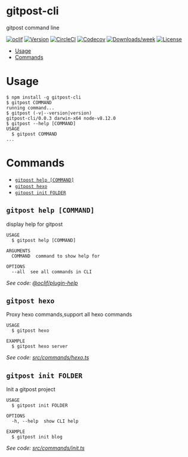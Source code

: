 gitpost-cli
===========

gitpost command line

[![oclif](https://img.shields.io/badge/cli-oclif-brightgreen.svg)](https://oclif.io)
[![Version](https://img.shields.io/npm/v/gitpost-cli.svg)](https://npmjs.org/package/gitpost-cli)
[![CircleCI](https://circleci.com/gh/xiaomingplus/gitpost-cli/tree/master.svg?style=shield)](https://circleci.com/gh/xiaomingplus/gitpost-cli/tree/master)
[![Codecov](https://codecov.io/gh/xiaomingplus/gitpost-cli/branch/master/graph/badge.svg)](https://codecov.io/gh/xiaomingplus/gitpost-cli)
[![Downloads/week](https://img.shields.io/npm/dw/gitpost-cli.svg)](https://npmjs.org/package/gitpost-cli)
[![License](https://img.shields.io/npm/l/gitpost-cli.svg)](https://github.com/xiaomingplus/gitpost-cli/blob/master/package.json)

<!-- toc -->
* [Usage](#usage)
* [Commands](#commands)
<!-- tocstop -->
# Usage
<!-- usage -->
```sh-session
$ npm install -g gitpost-cli
$ gitpost COMMAND
running command...
$ gitpost (-v|--version|version)
gitpost-cli/0.0.3 darwin-x64 node-v8.12.0
$ gitpost --help [COMMAND]
USAGE
  $ gitpost COMMAND
...
```
<!-- usagestop -->
# Commands
<!-- commands -->
* [`gitpost help [COMMAND]`](#gitpost-help-command)
* [`gitpost hexo`](#gitpost-hexo)
* [`gitpost init FOLDER`](#gitpost-init-folder)

## `gitpost help [COMMAND]`

display help for gitpost

```
USAGE
  $ gitpost help [COMMAND]

ARGUMENTS
  COMMAND  command to show help for

OPTIONS
  --all  see all commands in CLI
```

_See code: [@oclif/plugin-help](https://github.com/oclif/plugin-help/blob/v2.1.4/src/commands/help.ts)_

## `gitpost hexo`

Proxy hexo commands,support all hexo commands

```
USAGE
  $ gitpost hexo

EXAMPLE
  $ gitpost hexo server
```

_See code: [src/commands/hexo.ts](https://github.com/xiaomingplus/gitpost-cli/blob/v0.0.3/src/commands/hexo.ts)_

## `gitpost init FOLDER`

Init a gitpost project

```
USAGE
  $ gitpost init FOLDER

OPTIONS
  -h, --help  show CLI help

EXAMPLE
  $ gitpost init blog
```

_See code: [src/commands/init.ts](https://github.com/xiaomingplus/gitpost-cli/blob/v0.0.3/src/commands/init.ts)_
<!-- commandsstop -->
